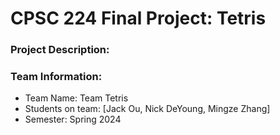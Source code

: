 # CPSC 224 Final Project: Tetris

### Project Description:


### Team Information:

- Team Name:  Team Tetris
- Students on team: [Jack Ou, Nick DeYoung, Mingze Zhang]
- Semester: Spring 2024


